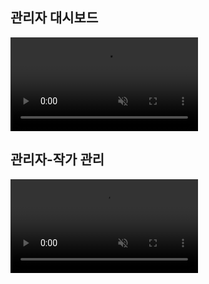 ## 관리자 대시보드
<video src="output/admin-dashboard.mp4" autoplay loop muted playsinline></video>

## 관리자-작가 관리
<video src="output/admin-manageAuthor.mp4" autoplay loop muted playsinline></video>

